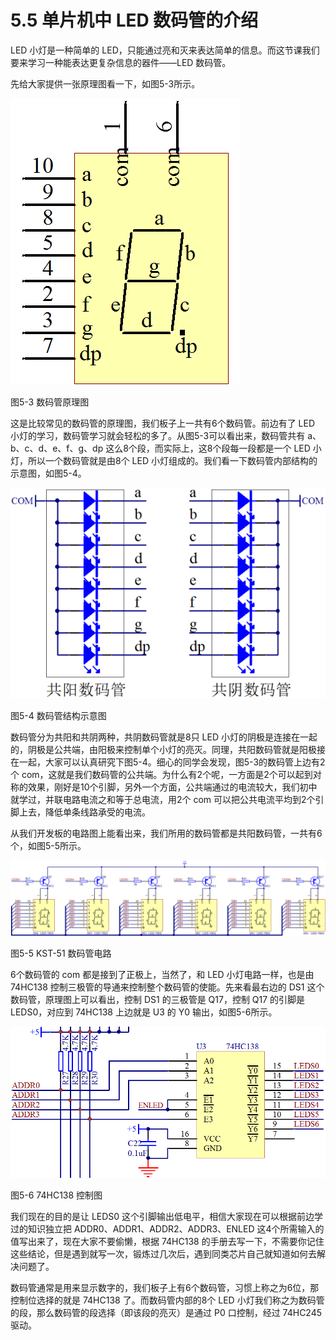 # 5.5 单片机中 LED 数码管的介绍

LED 小灯是一种简单的 LED，只能通过亮和灭来表达简单的信息。而这节课我们要来学习一种能表达更复杂信息的器件——LED 数码管。

先给大家提供一张原理图看一下，如图5-3所示。

![](images/61.png)

图5-3 数码管原理图

这是比较常见的数码管的原理图，我们板子上一共有6个数码管。前边有了 LED 小灯的学习，数码管学习就会轻松的多了。从图5-3可以看出来，数码管共有 a、b、c、d、e、f、g、dp 这么8个段，而实际上，这8个段每一段都是一个 LED 小灯，所以一个数码管就是由8个 LED 小灯组成的。我们看一下数码管内部结构的示意图，如图5-4。

![](images/62.png)

图5-4 数码管结构示意图

数码管分为共阳和共阴两种，共阴数码管就是8只 LED 小灯的阴极是连接在一起的，阴极是公共端，由阳极来控制单个小灯的亮灭。同理，共阳数码管就是阳极接在一起，大家可以认真研究下图5-4。细心的同学会发现，图5-3的数码管上边有2个 com，这就是我们数码管的公共端。为什么有2个呢，一方面是2个可以起到对称的效果，刚好是10个引脚，另外一个方面，公共端通过的电流较大，我们初中就学过，并联电路电流之和等于总电流，用2个 com 可以把公共电流平均到2个引脚上去，降低单条线路承受的电流。

从我们开发板的电路图上能看出来，我们所用的数码管都是共阳数码管，一共有6个，如图5-5所示。

![](images/63.png)

图5-5 KST-51 数码管电路

6个数码管的 com 都是接到了正极上，当然了，和 LED 小灯电路一样，也是由 74HC138 控制三极管的导通来控制整个数码管的使能。先来看最右边的 DS1 这个数码管，原理图上可以看出，控制 DS1 的三极管是 Q17，控制 Q17 的引脚是 LEDS0，对应到 74HC138 上边就是 U3 的 Y0 输出，如图5-6所示。

![](images/64.png)

图5-6 74HC138 控制图

我们现在的目的是让 LEDS0 这个引脚输出低电平，相信大家现在可以根据前边学过的知识独立把 ADDR0、ADDR1、ADDR2、ADDR3、ENLED 这4个所需输入的值写出来了，现在大家不要偷懒，根据 74HC138 的手册去写一下，不需要你记住这些结论，但是遇到就写一次，锻炼过几次后，遇到同类芯片自己就知道如何去解决问题了。

数码管通常是用来显示数字的，我们板子上有6个数码管，习惯上称之为6位，那控制位选择的就是 74HC138 了。而数码管内部的8个 LED 小灯我们称之为数码管的段，那么数码管的段选择（即该段的亮灭）是通过 P0 口控制，经过 74HC245 驱动。